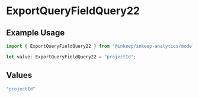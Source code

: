 # ExportQueryFieldQuery22

## Example Usage

```typescript
import { ExportQueryFieldQuery22 } from "@inkeep/inkeep-analytics/models/operations";

let value: ExportQueryFieldQuery22 = "projectId";
```

## Values

```typescript
"projectId"
```